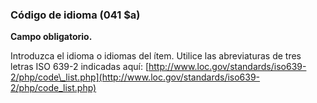 ### Código de idioma (041 $a)

**Campo obligatorio.**

Introduzca el idioma o idiomas del ítem. Utilice las abreviaturas de tres letras ISO 639-2 indicadas aquí: [http://www.loc.gov/standards/iso639-2/php/code\_list.php](http://www.loc.gov/standards/iso639-2/php/code_list.php)
